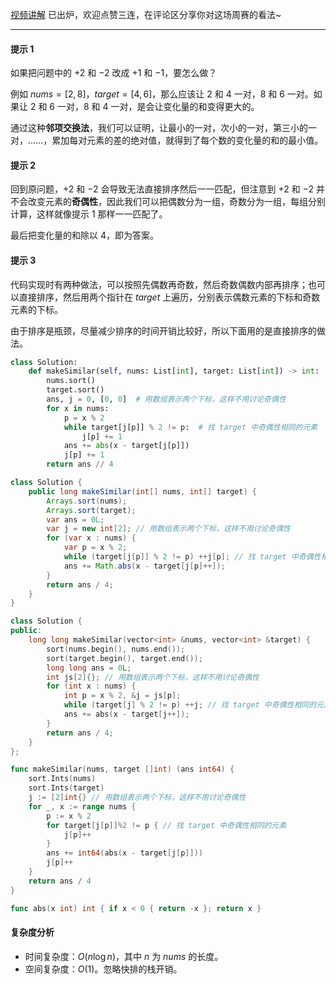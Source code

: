 [视频讲解](https://www.bilibili.com/video/BV1ne4y1e7nu) 已出炉，欢迎点赞三连，在评论区分享你对这场周赛的看法~

---

#### 提示 1

如果把问题中的 $+2$ 和 $-2$ 改成 $+1$ 和 $-1$，要怎么做？

例如 $\textit{nums}=[2,8]$，$\textit{target}=[4,6]$，那么应该让 $2$ 和 $4$ 一对，$8$ 和 $6$ 一对。如果让 $2$ 和 $6$ 一对，$8$ 和 $4$ 一对，是会让变化量的和变得更大的。

通过这种**邻项交换法**，我们可以证明，让最小的一对，次小的一对，第三小的一对，……，累加每对元素的差的绝对值，就得到了每个数的变化量的和的最小值。

#### 提示 2

回到原问题，$+2$ 和 $-2$ 会导致无法直接排序然后一一匹配，但注意到 $+2$ 和 $-2$ 并不会改变元素的**奇偶性**，因此我们可以把偶数分为一组，奇数分为一组，每组分别计算，这样就像提示 1 那样一一匹配了。

最后把变化量的和除以 $4$，即为答案。

#### 提示 3

代码实现时有两种做法，可以按照先偶数再奇数，然后奇数偶数内部再排序；也可以直接排序，然后用两个指针在 $\textit{target}$ 上遍历，分别表示偶数元素的下标和奇数元素的下标。

由于排序是瓶颈，尽量减少排序的时间开销比较好，所以下面用的是直接排序的做法。

```py [sol1-Python3]
class Solution:
    def makeSimilar(self, nums: List[int], target: List[int]) -> int:
        nums.sort()
        target.sort()
        ans, j = 0, [0, 0]  # 用数组表示两个下标，这样不用讨论奇偶性
        for x in nums:
            p = x % 2
            while target[j[p]] % 2 != p:  # 找 target 中奇偶性相同的元素
                j[p] += 1
            ans += abs(x - target[j[p]])
            j[p] += 1
        return ans // 4
```

```java [sol1-Java]
class Solution {
    public long makeSimilar(int[] nums, int[] target) {
        Arrays.sort(nums);
        Arrays.sort(target);
        var ans = 0L;
        var j = new int[2]; // 用数组表示两个下标，这样不用讨论奇偶性
        for (var x : nums) {
            var p = x % 2;
            while (target[j[p]] % 2 != p) ++j[p]; // 找 target 中奇偶性相同的元素
            ans += Math.abs(x - target[j[p]++]);
        }
        return ans / 4;
    }
}
```

```cpp [sol1-C++]
class Solution {
public:
    long long makeSimilar(vector<int> &nums, vector<int> &target) {
        sort(nums.begin(), nums.end());
        sort(target.begin(), target.end());
        long long ans = 0L;
        int js[2]{}; // 用数组表示两个下标，这样不用讨论奇偶性
        for (int x : nums) {
            int p = x % 2, &j = js[p];
            while (target[j] % 2 != p) ++j; // 找 target 中奇偶性相同的元素
            ans += abs(x - target[j++]);
        }
        return ans / 4;
    }
};
```

```go [sol1-Go]
func makeSimilar(nums, target []int) (ans int64) {
	sort.Ints(nums)
	sort.Ints(target)
	j := [2]int{} // 用数组表示两个下标，这样不用讨论奇偶性
	for _, x := range nums {
		p := x % 2
		for target[j[p]]%2 != p { // 找 target 中奇偶性相同的元素
			j[p]++
		}
		ans += int64(abs(x - target[j[p]]))
		j[p]++
	}
	return ans / 4
}

func abs(x int) int { if x < 0 { return -x }; return x }
```

#### 复杂度分析

- 时间复杂度：$O(n\log n)$，其中 $n$ 为 $\textit{nums}$ 的长度。
- 空间复杂度：$O(1)$。忽略快排的栈开销。
